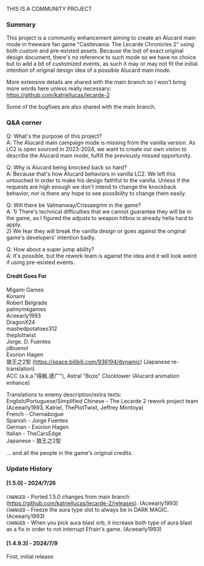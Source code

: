 THIS IS A COMMUNITY PROJECT

### Summary ###

This project is a community enhancement aiming to create an Alucard main mode in freeware fan game "Castlevania: The Lecarde Chronicles 2" using both custom and pre-existed assets.
Because the lost of exact original design document, there's no reference to such mode so we have no choice but to add a bit of customized events, as such it may or may not fit the initial intention of original design idea of a possible Alucard main mode.

More extensive details are shared with the main branch so I won't bring more words here unless really necessary: 
https://github.com/katriellucas/lecarde-2

Some of the bugfixes are also shared with the main branch.

### Q&A corner ###

Q: What's the purpose of this project?  
A: The Alucard main campaign mode is missing from the vanilla version. As LC2 is open sourced in 2023-2024, we want to create our own vision to describe the Alucard main mode, fulfill the previously missed opportunity.  

Q: Why is Alucard being knocked back so hard?  
A: Because that's how Alucard behaviors in vanilla LC2. We left this untouched in order to make his design faithful to the vanilla. Unless if the requests are high enough we don't intend to change the knockback behavior, nor is there any hope to see possibility to change them easily.  

Q: Will there be Valmanway/Crissaegrim in the game?  
A: 1) There's technical difficulties that we cannot guarantee they will be in the game, as I figured the adjusts to weapon hitbox is already hella hard to apply.  
2) We fear they will break the vanilla design or goes against the original game's developers' intention badly.   

Q: How about a super jump ability?  
A: It's possible, but the rework team is against the idea and it will look weird if using pre-existed events.  

#### Credit Goes For ####
Migami Games  
Konami  
Robert Belgrade  
palmymkgames  
Aceearly1993  
DragonX24  
mashedpotatoes312  
theplottwist  
Jorge. D. Fuentes  
jdbuenol  
Exorion Hagen  
狼王之2型 (https://space.bilibili.com/936194/dynamic) (Japanese re-translation)  
ACC (a.k.a."得枫.德广"), Astral "Bozo" Clocktower (Alucard animation enhance)    

Translations to enemy description/extra texts:  
English/Portuguese/Simplified Chinese - The Lecarde 2 rework project team (Aceearly1993, Katriel, ThePlotTwist, Jeffrey Montoya)  
French - Chernabogue  
Spanish - Jorge Fuentes  
German - Exorion Hagen  
Italian - TheCarsEdge  
Japanese - 狼王之2型  

... and all the people in the game's original credits.  


### Update History ###

#### [1.5.0] - 2024/7/26 #### 

`CHANGED` - Ported 1.5.0 changes from main branch (https://github.com/katriellucas/lecarde-2/releases).  (Aceearly1993)  
`CHANGED` - Freeze the aura type slot to always be in DARK MAGIC.  (Aceearly1993)  
`CHANGED` - When you pick aura blast orb, it increase both type of aura blast as a fix in order to not interrupt Efrain's game.  (Aceearly1993)  

#### [1.4.9.3] - 2024/7/9 #### 

First, initial release
